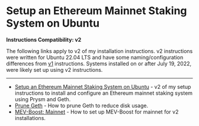 # Setup an Ethereum Mainnet Staking System on Ubuntu

**Instructions Compatibility: v2**

The following links apply to v2 of my installation instructions. v2 instructions were written for Ubuntu 22.04 LTS and have some naming/configuration differences from [v1](../v1/) instructions. Systems installed on or after July 19, 2022, were likely set up using v2 instructions.

------

- [Setup an Ethereum Mainnet Staking System on Ubuntu](setup.md) - v2 of my setup instructions to install and configure an Ethereum mainnet staking system using Prysm and Geth.
- [Prune Geth](../prune_geth.md) - How to prune Geth to reduce disk usage.
- [MEV-Boost: Mainnet](mev-boost.md) - How to set up MEV-Boost for mainnet for v2 installations.
